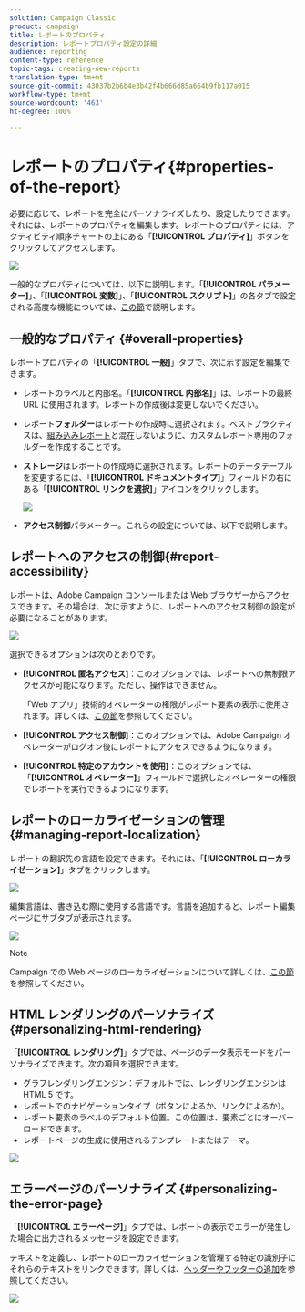```yaml
---
solution: Campaign Classic
product: campaign
title: レポートのプロパティ
description: レポートプロパティ設定の詳細
audience: reporting
content-type: reference
topic-tags: creating-new-reports
translation-type: tm+mt
source-git-commit: 43037b2b6b4e3b42f4b666d85a664b9fb117a015
workflow-type: tm+mt
source-wordcount: '463'
ht-degree: 100%

---
```



# レポートのプロパティ{#properties-of-the-report}

必要に応じて、レポートを完全にパーソナライズしたり、設定したりできます。それには、レポートのプロパティを編集します。レポートのプロパティには、アクティビティ順序チャートの上にある「**[!UICONTROL プロパティ]**」ボタンをクリックしてアクセスします。

![](assets/s_ncs_advuser_report_properties_01.png)

一般的なプロパティについては、以下に説明します。「**[!UICONTROL パラメーター]**」、「**[!UICONTROL 変数]**」、「**[!UICONTROL スクリプト]**」の各タブで設定される高度な機能については、[この節](../../reporting/using/advanced-functionalities.md)で説明します。

## 一般的なプロパティ {#overall-properties}

レポートプロパティの「**[!UICONTROL 一般]**」タブで、次に示す設定を編集できます。

* レポートのラベルと内部名。「**[!UICONTROL 内部名]**」は、レポートの最終 URL に使用されます。レポートの作成後は変更しないでください。

* レポート&#x200B;**フォルダー**&#x200B;はレポートの作成時に選択されます。ベストプラクティスは、[組み込みレポート](../../reporting/using/about-campaign-built-in-reports.md)と混在しないように、カスタムレポート専用のフォルダーを作成することです。

* **ストレージ**&#x200B;はレポートの作成時に選択されます。レポートのデータテーブルを変更するには、「**[!UICONTROL ドキュメントタイプ]**」フィールドの右にある「**[!UICONTROL リンクを選択]**」アイコンをクリックします。

   ![](assets/s_ncs_advuser_report_properties_02.png)

* **アクセス制御**&#x200B;パラメーター。これらの設定については、以下で説明します。

## レポートへのアクセスの制御{#report-accessibility}

レポートは、Adobe Campaign コンソールまたは Web ブラウザーからアクセスできます。その場合は、次に示すように、レポートへのアクセス制御の設定が必要になることがあります。

![](assets/s_ncs_advuser_report_properties_02b.png)

選択できるオプションは次のとおりです。

* **[!UICONTROL 匿名アクセス]**：このオプションでは、レポートへの無制限アクセスが可能になります。ただし、操作はできません。

   「Web アプリ」技術的オペレーターの権限がレポート要素の表示に使用されます。詳しくは、[この節](../../platform/using/access-management.md#default-operators)を参照してください。

* **[!UICONTROL アクセス制御]**：このオプションでは、Adobe Campaign オペレーターがログオン後にレポートにアクセスできるようになります。
* **[!UICONTROL 特定のアカウントを使用]**：このオプションでは、「**[!UICONTROL オペレーター]**」フィールドで選択したオペレーターの権限でレポートを実行できるようになります。

## レポートのローカライゼーションの管理 {#managing-report-localization}

レポートの翻訳先の言語を設定できます。それには、「**[!UICONTROL ローカライゼーション]**」タブをクリックします。

![](assets/s_ncs_advuser_report_properties_06.png)

編集言語は、書き込む際に使用する言語です。言語を追加すると、レポート編集ページにサブタブが表示されます。

![](assets/s_ncs_advuser_report_properties_05a.png)

>[!NOTE]
>
>Campaign での Web ページのローカライゼーションについて詳しくは、[この節](../../web/using/translating-a-web-form.md)を参照してください。

## HTML レンダリングのパーソナライズ {#personalizing-html-rendering}

「**[!UICONTROL レンダリング]**」タブでは、ページのデータ表示モードをパーソナライズできます。次の項目を選択できます。

* グラフレンダリングエンジン：デフォルトでは、レンダリングエンジンは HTML 5 です。
* レポートでのナビゲーションタイプ（ボタンによるか、リンクによるか）。
* レポート要素のラベルのデフォルト位置。この位置は、要素ごとにオーバーロードできます。
* レポートページの生成に使用されるテンプレートまたはテーマ。

![](assets/s_ncs_advuser_report_properties_08.png)

## エラーページのパーソナライズ {#personalizing-the-error-page}

「**[!UICONTROL エラーページ]**」タブでは、レポートの表示でエラーが発生した場合に出力されるメッセージを設定できます。

テキストを定義し、レポートのローカライゼーションを管理する特定の識別子にそれらのテキストをリンクできます。詳しくは、[ヘッダーやフッターの追加](../../reporting/using/element-layout.md#adding-a-header-and-a-footer)を参照してください。

![](assets/s_ncs_advuser_report_properties_11.png)
